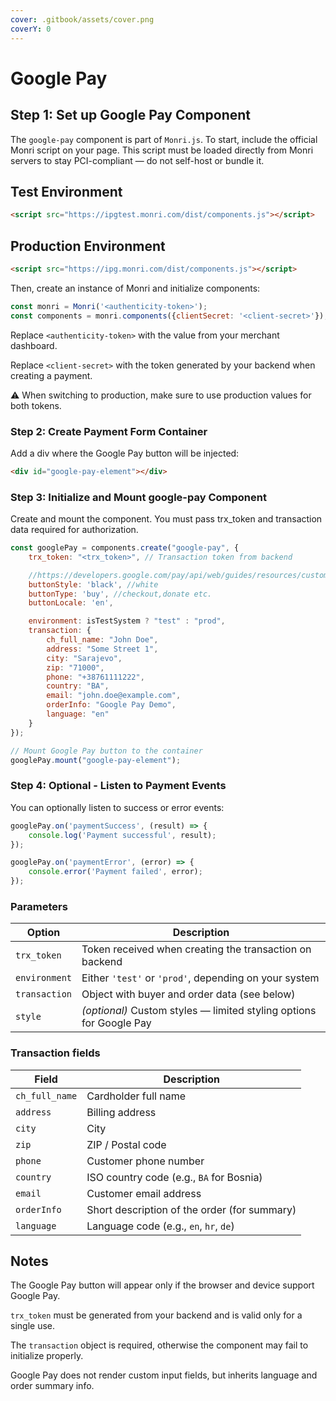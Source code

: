 ```yaml
---
cover: .gitbook/assets/cover.png
coverY: 0
---
```


# Google Pay

## Step 1: Set up Google Pay Component

The `google-pay` component is part of `Monri.js`. To start, include the official Monri script on your page. This script
must be loaded directly from Monri servers to stay PCI-compliant — do not self-host or bundle it.

## Test Environment

```html
<script src="https://ipgtest.monri.com/dist/components.js"></script>
```

## Production Environment

```html
<script src="https://ipg.monri.com/dist/components.js"></script>
```

Then, create an instance of Monri and initialize components:

```js
const monri = Monri('<authenticity-token>');
const components = monri.components({clientSecret: '<client-secret>'});
```

Replace `<authenticity-token>` with the value from your merchant dashboard.

Replace `<client-secret>` with the token generated by your backend when creating a payment.

⚠️ When switching to production, make sure to use production values for both tokens.

### Step 2: Create Payment Form Container

Add a div where the Google Pay button will be injected:

```html
<div id="google-pay-element"></div>
```

### Step 3: Initialize and Mount google-pay Component

Create and mount the component. You must pass trx\_token and transaction data required for authorization.

```js
const googlePay = components.create("google-pay", {
    trx_token: "<trx_token>", // Transaction token from backend

    //https://developers.google.com/pay/api/web/guides/resources/customize
    buttonStyle: 'black', //white
    buttonType: 'buy', //checkout,donate etc.
    buttonLocale: 'en',

    environment: isTestSystem ? "test" : "prod",
    transaction: {
        ch_full_name: "John Doe",
        address: "Some Street 1",
        city: "Sarajevo",
        zip: "71000",
        phone: "+38761111222",
        country: "BA",
        email: "john.doe@example.com",
        orderInfo: "Google Pay Demo",
        language: "en"
    }
});

// Mount Google Pay button to the container
googlePay.mount("google-pay-element");
```

### Step 4: Optional - Listen to Payment Events

You can optionally listen to success or error events:

```js
googlePay.on('paymentSuccess', (result) => {
    console.log('Payment successful', result);
});

googlePay.on('paymentError', (error) => {
    console.error('Payment failed', error);
});
```

### Parameters

| Option        | Description                                                         |
|---------------|---------------------------------------------------------------------|
| `trx_token`   | Token received when creating the transaction on backend             |
| `environment` | Either `'test'` or `'prod'`, depending on your system               |
| `transaction` | Object with buyer and order data (see below)                        |
| `style`       | _(optional)_ Custom styles — limited styling options for Google Pay |

### Transaction fields

| Field          | Description                                  |
|----------------|----------------------------------------------|
| `ch_full_name` | Cardholder full name                         |
| `address`      | Billing address                              |
| `city`         | City                                         |
| `zip`          | ZIP / Postal code                            |
| `phone`        | Customer phone number                        |
| `country`      | ISO country code (e.g., `BA` for Bosnia)     |
| `email`        | Customer email address                       |
| `orderInfo`    | Short description of the order (for summary) |
| `language`     | Language code (e.g., `en`, `hr`, `de`)       |

## Notes

The Google Pay button will appear only if the browser and device support Google Pay.

`trx_token` must be generated from your backend and is valid only for a single use.

The `transaction` object is required, otherwise the component may fail to initialize properly.

Google Pay does not render custom input fields, but inherits language and order summary info.
